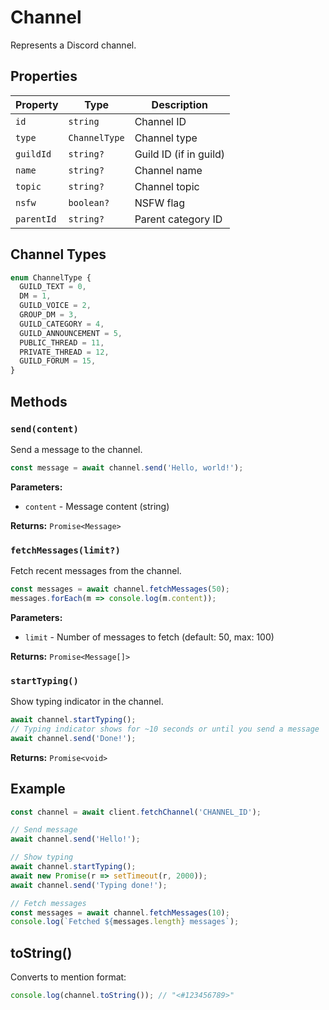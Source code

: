 # Channel

Represents a Discord channel.

## Properties

| Property | Type | Description |
|----------|------|-------------|
| `id` | `string` | Channel ID |
| `type` | `ChannelType` | Channel type |
| `guildId` | `string?` | Guild ID (if in guild) |
| `name` | `string?` | Channel name |
| `topic` | `string?` | Channel topic |
| `nsfw` | `boolean?` | NSFW flag |
| `parentId` | `string?` | Parent category ID |

## Channel Types

```typescript
enum ChannelType {
  GUILD_TEXT = 0,
  DM = 1,
  GUILD_VOICE = 2,
  GROUP_DM = 3,
  GUILD_CATEGORY = 4,
  GUILD_ANNOUNCEMENT = 5,
  PUBLIC_THREAD = 11,
  PRIVATE_THREAD = 12,
  GUILD_FORUM = 15,
}
```

## Methods

### `send(content)`

Send a message to the channel.

```typescript
const message = await channel.send('Hello, world!');
```

**Parameters:**
- `content` - Message content (string)

**Returns:** `Promise<Message>`

### `fetchMessages(limit?)`

Fetch recent messages from the channel.

```typescript
const messages = await channel.fetchMessages(50);
messages.forEach(m => console.log(m.content));
```

**Parameters:**
- `limit` - Number of messages to fetch (default: 50, max: 100)

**Returns:** `Promise<Message[]>`

### `startTyping()`

Show typing indicator in the channel.

```typescript
await channel.startTyping();
// Typing indicator shows for ~10 seconds or until you send a message
await channel.send('Done!');
```

**Returns:** `Promise<void>`

## Example

```typescript
const channel = await client.fetchChannel('CHANNEL_ID');

// Send message
await channel.send('Hello!');

// Show typing
await channel.startTyping();
await new Promise(r => setTimeout(r, 2000));
await channel.send('Typing done!');

// Fetch messages
const messages = await channel.fetchMessages(10);
console.log(`Fetched ${messages.length} messages`);
```

## toString()

Converts to mention format:

```typescript
console.log(channel.toString()); // "<#123456789>"
```